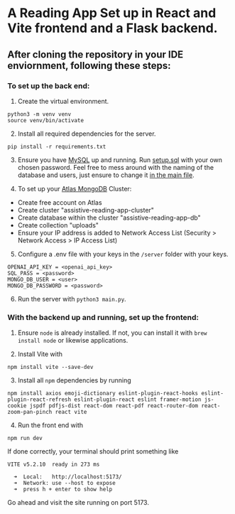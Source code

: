 # A Reading App Set up in React and Vite frontend and a Flask backend.

## After cloning the repository in your IDE enviornment, following these steps:

### To set up the back end:

1. Create the virtual environment.
```
python3 -m venv venv
source venv/bin/activate 
```

2. Install all required dependencies for the server.
```
pip install -r requirements.txt
```
3. Ensure you have [MySQL](https://www.mysql.com/) up and running. Run [setup.sql](server/setup.sql) with your own chosen password. Feel free to mess around with the naming of the database and users, just ensure to change it [in the main file](server/main.py#L31-L35).


4. To set up your [Atlas MongoDB](https://www.mongodb.com/products/platform/atlas-database) Cluster:
* Create free account on Atlas
* Create cluster "assistive-reading-app-cluster"
* Create database within the cluster "assistive-reading-app-db"
* Create collection "uploads"
* Ensure your IP address is added to Network Access List (Security > Network Access > IP Access List)

5. Configure a .env file with your keys in the `/server` folder with your keys.

```
OPENAI_API_KEY = <openai_api_key> 
SQL_PASS = <password>
MONGO_DB_USER = <user> 
MONGO_DB_PASSWORD = <password> 
```

6. Run the server with `python3 main.py`.

### With the backend up and running, set up the frontend:

1. Ensure `node` is already installed. If not, you can install it with `brew install node` or likewise applications.

2. Install Vite with
```
npm install vite --save-dev
```
3. Install all `npm` dependencies by running
```
npm install axios emoji-dictionary eslint-plugin-react-hooks eslint-plugin-react-refresh eslint-plugin-react eslint framer-motion js-cookie jspdf pdfjs-dist react-dom react-pdf react-router-dom react-zoom-pan-pinch react vite
```

4. Run the front end with
```
npm run dev
```

If done correctly, your terminal should print something like
```
VITE v5.2.10  ready in 273 ms

  ➜  Local:   http://localhost:5173/
  ➜  Network: use --host to expose
  ➜  press h + enter to show help 
```

Go ahead and visit the site running on port 5173.